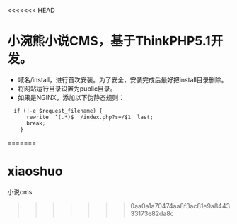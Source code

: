 <<<<<<< HEAD
# 小涴熊小说CMS，基于ThinkPHP5.1开发。
- 域名/install，进行首次安装。为了安全，安装完成后最好把install目录删除。
- 将网站运行目录设置为public目录。
- 如果是NGINX，添加以下伪静态规则：
```
  if (!-e $request_filename) {  
      rewrite  ^(.*)$  /index.php?s=/$1  last;  
      break;  
	}  
```	
=======
# xiaoshuo
小说cms
>>>>>>> 0aa0a1a70474aa8f3ac81e9a844333173e82da8c

